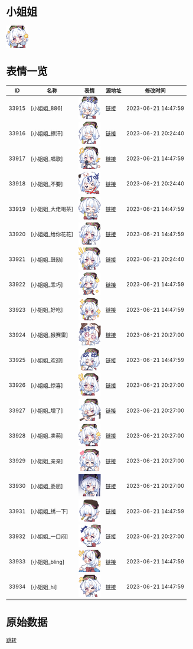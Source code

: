# 小姐姐

<img src="./cover.png" height="60" alt="cover" />

# 表情一览

|ID|名称|表情|源地址|修改时间|
|----|----|----|----|----|
|33915|[小姐姐_886]|<img src="./pic/033915_%5B小姐姐_886%5D.png" height="60" alt="886"/>|[链接](https://i0.hdslb.com/bfs/emote/447bd3e86c024088401350371c9b16f4c15c8a54.png)|2023-06-21 14:47:59|
|33916|[小姐姐_擦汗]|<img src="./pic/033916_%5B小姐姐_擦汗%5D.png" height="60" alt="擦汗"/>|[链接](https://i0.hdslb.com/bfs/emote/7d37300a58c4a5d399d608c3116f6f6cdca87c5b.png)|2023-06-21 20:24:40|
|33917|[小姐姐_唱歌]|<img src="./pic/033917_%5B小姐姐_唱歌%5D.png" height="60" alt="唱歌"/>|[链接](https://i0.hdslb.com/bfs/emote/e0a481857fda6d2aa6507b32c165f1b9fa3514a1.png)|2023-06-21 14:47:59|
|33918|[小姐姐_不要]|<img src="./pic/033918_%5B小姐姐_不要%5D.png" height="60" alt="不要"/>|[链接](https://i0.hdslb.com/bfs/emote/45cc41d8e1e3550e9a2bf5106c9f220bf58336ea.png)|2023-06-21 20:24:40|
|33919|[小姐姐_大佬喝茶]|<img src="./pic/033919_%5B小姐姐_大佬喝茶%5D.png" height="60" alt="大佬喝茶"/>|[链接](https://i0.hdslb.com/bfs/emote/fb52c0370065d09b21a84f89465dce62c537f066.png)|2023-06-21 14:47:59|
|33920|[小姐姐_给你花花]|<img src="./pic/033920_%5B小姐姐_给你花花%5D.png" height="60" alt="给你花花"/>|[链接](https://i0.hdslb.com/bfs/emote/b5057f871e6d04adfed9643fadd0f3f69ee2f10d.png)|2023-06-21 14:47:59|
|33921|[小姐姐_鼓励]|<img src="./pic/033921_%5B小姐姐_鼓励%5D.png" height="60" alt="鼓励"/>|[链接](https://i0.hdslb.com/bfs/emote/7d80e431d8e812f70571f97e0ebd9f8b50861a4b.png)|2023-06-21 20:24:40|
|33922|[小姐姐_乖巧]|<img src="./pic/033922_%5B小姐姐_乖巧%5D.png" height="60" alt="乖巧"/>|[链接](https://i0.hdslb.com/bfs/emote/e9f7d1e3907f974db769bca94e01815317f7b84a.png)|2023-06-21 14:47:59|
|33923|[小姐姐_好吃]|<img src="./pic/033923_%5B小姐姐_好吃%5D.png" height="60" alt="好吃"/>|[链接](https://i0.hdslb.com/bfs/emote/05ca4472b2b678d5fa6c04e23e9a06387509884f.png)|2023-06-21 14:47:59|
|33924|[小姐姐_猴赛雷]|<img src="./pic/033924_%5B小姐姐_猴赛雷%5D.png" height="60" alt="猴赛雷"/>|[链接](https://i0.hdslb.com/bfs/emote/b3a0668cf5816938c7efdcd8ea7da24ada24298b.png)|2023-06-21 20:27:00|
|33925|[小姐姐_欢迎]|<img src="./pic/033925_%5B小姐姐_欢迎%5D.png" height="60" alt="欢迎"/>|[链接](https://i0.hdslb.com/bfs/emote/d1e98565e108a602f58a8804e10dd3ace447ee18.png)|2023-06-21 14:47:59|
|33926|[小姐姐_惊喜]|<img src="./pic/033926_%5B小姐姐_惊喜%5D.png" height="60" alt="惊喜"/>|[链接](https://i0.hdslb.com/bfs/emote/15aeaffe7cc4bc5c5e5fa1a3f604c59b9cd193e3.png)|2023-06-21 20:27:00|
|33927|[小姐姐_埋了]|<img src="./pic/033927_%5B小姐姐_埋了%5D.png" height="60" alt="埋了"/>|[链接](https://i0.hdslb.com/bfs/emote/d01ac4d8824f9f096668078cd0931b1b63251520.png)|2023-06-21 20:27:00|
|33928|[小姐姐_卖萌]|<img src="./pic/033928_%5B小姐姐_卖萌%5D.png" height="60" alt="卖萌"/>|[链接](https://i0.hdslb.com/bfs/emote/bb2b37081a5d0fad5b62b0d98b03ce7adf86a4d2.png)|2023-06-21 20:27:00|
|33929|[小姐姐_亲亲]|<img src="./pic/033929_%5B小姐姐_亲亲%5D.png" height="60" alt="亲亲"/>|[链接](https://i0.hdslb.com/bfs/emote/d2cadd7f84c486cb08f4551d2aaa8c4fd3914c00.png)|2023-06-21 20:27:00|
|33930|[小姐姐_委屈]|<img src="./pic/033930_%5B小姐姐_委屈%5D.png" height="60" alt="委屈"/>|[链接](https://i0.hdslb.com/bfs/emote/8d0083dc7a2156c917603146b2b376ba765d6408.png)|2023-06-21 20:27:00|
|33931|[小姐姐_绣一下]|<img src="./pic/033931_%5B小姐姐_绣一下%5D.png" height="60" alt="绣一下"/>|[链接](https://i0.hdslb.com/bfs/emote/904f75c67f3b8d96073263d890bfc9c97530a4dc.png)|2023-06-21 14:47:59|
|33932|[小姐姐_一口闷]|<img src="./pic/033932_%5B小姐姐_一口闷%5D.png" height="60" alt="一口闷"/>|[链接](https://i0.hdslb.com/bfs/emote/0f17d049e17137f3ab6a9043fc7b7fa0ed784e20.png)|2023-06-21 20:27:00|
|33933|[小姐姐_bling]|<img src="./pic/033933_%5B小姐姐_bling%5D.png" height="60" alt="bling"/>|[链接](https://i0.hdslb.com/bfs/emote/fc63bfd6aa3cecb1af5ee88d18a8c608efc35610.png)|2023-06-21 14:47:59|
|33934|[小姐姐_hi]|<img src="./pic/033934_%5B小姐姐_hi%5D.png" height="60" alt="hi"/>|[链接](https://i0.hdslb.com/bfs/emote/57f320dd3dcae1bac4faa4c13619a1cb8ce80d40.png)|2023-06-21 14:47:59|

# 原始数据

[跳转](./raw.json)

